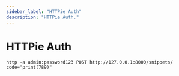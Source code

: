 ```yaml
---
sidebar_label: "HTTPie Auth"
description: "HTTPie Auth."
---
```


# HTTPie Auth

```
http -a admin:password123 POST http://127.0.0.1:8000/snippets/ code="print(789)"
```
